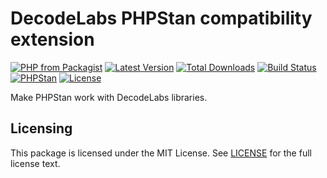 # DecodeLabs PHPStan compatibility extension

[![PHP from Packagist](https://img.shields.io/packagist/php-v/decodelabs/phpstan-decodelabs?style=flat-square)](https://packagist.org/packages/decodelabs/phpstan-decodelabs)
[![Latest Version](https://img.shields.io/packagist/v/decodelabs/phpstan-decodelabs.svg?style=flat-square)](https://packagist.org/packages/decodelabs/phpstan-decodelabs)
[![Total Downloads](https://img.shields.io/packagist/dt/decodelabs/phpstan-decodelabs.svg?style=flat-square)](https://packagist.org/packages/decodelabs/phpstan-decodelabs)
[![Build Status](https://img.shields.io/travis/com/decodelabs/phpstan-decodelabs/master.svg?style=flat-square)](https://travis-ci.org/decodelabs/phpstan-decodelabs)
[![PHPStan](https://img.shields.io/badge/PHPStan-enabled-44CC11.svg?longCache=true&style=flat-square)](https://github.com/phpstan/phpstan)
[![License](https://img.shields.io/packagist/l/decodelabs/phpstan-decodelabs?style=flat-square)](https://packagist.org/packages/decodelabs/phpstan-decodelabs)

Make PHPStan work with DecodeLabs libraries.

## Licensing
This package is licensed under the MIT License. See [LICENSE](./LICENSE) for the full license text.
